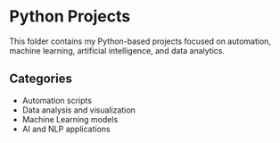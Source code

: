 # Python Projects

This folder contains my Python-based projects focused on automation, machine learning, artificial intelligence, and data analytics.

## Categories
- Automation scripts
- Data analysis and visualization
- Machine Learning models
- AI and NLP applications
